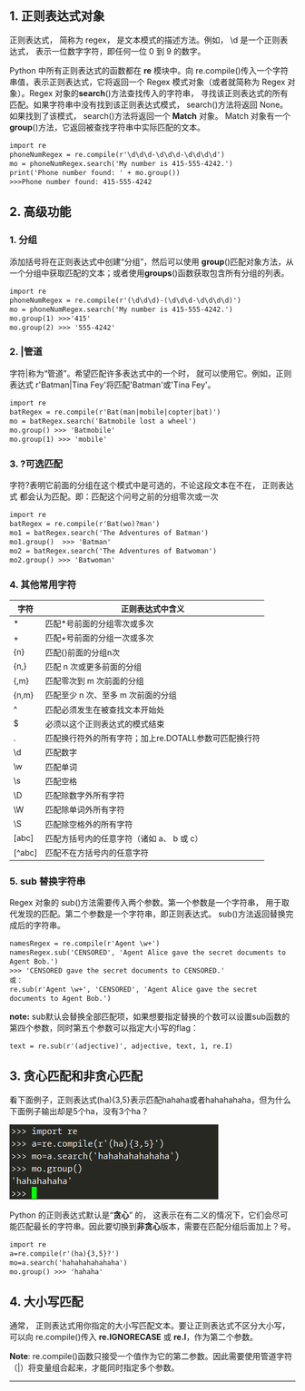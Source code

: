 
## 1. 正则表达式对象

正则表达式， 简称为 regex， 是文本模式的描述方法。例如， \d 是一个正则表
达式， 表示一位数字字符，即任何一位 0 到 9 的数字。

Python 中所有正则表达式的函数都在 **re** 模块中。向 re.compile()传入一个字符串值，表示正则表达式，它将返回一个 Regex 模式对象（或者就简称为 Regex 对象）。Regex 对象的**search**()方法查找传入的字符串， 寻找该正则表达式的所有匹配。如果字符串中没有找到该正则表达式模式， search()方法将返回 None。如果找到了该模式， search()方法将返回一个 **Match** 对象。 Match 对象有一个 **group**()方法，它返回被查找字符串中实际匹配的文本。

```
import re
phoneNumRegex = re.compile(r'\d\d\d-\d\d\d-\d\d\d\d') 
mo = phoneNumRegex.search('My number is 415-555-4242.') 
print('Phone number found: ' + mo.group()) 
>>>Phone number found: 415-555-4242
```


## 2. 高级功能


### 1. 分组

添加括号将在正则表达式中创建“分组”，然后可以使用 **group**()匹配对象方法，从一个分组中获取匹配的文本；或者使用**groups**()函数获取包含所有分组的列表。

```
import re
phoneNumRegex = re.compile(r'(\d\d\d)-(\d\d\d-\d\d\d\d)')
mo = phoneNumRegex.search('My number is 415-555-4242.') 
mo.group(1) >>>'415'
mo.group(2) >>> '555-4242'
```


### 2. |管道

字符|称为“管道”。希望匹配许多表达式中的一个时， 就可以使用它。例如，正则表达式 r'Batman|Tina Fey'将匹配'Batman'或'Tina Fey'。

```
import re
batRegex = re.compile(r'Bat(man|mobile|copter|bat)')
mo = batRegex.search('Batmobile lost a wheel')
mo.group() >>> 'Batmobile'
mo.group(1) >>> 'mobile'
```


### 3. ?可选匹配

字符?表明它前面的分组在这个模式中是可选的，不论这段文本在不在， 正则表达式
都会认为匹配。即：匹配这个问号之前的分组零次或一次

```
import re
batRegex = re.compile(r'Bat(wo)?man')
mo1 = batRegex.search('The Adventures of Batman')
mo1.group()  >>> 'Batman'
mo2 = batRegex.search('The Adventures of Batwoman')
mo2.group() >>> 'Batwoman'
```


### 4. 其他常用字符
| 字符 | 正则表达式中含义 |
| --- | --- |
| * | 匹配*号前面的分组零次或多次 |
| + | 匹配+号前面的分组一次或多次 |
| {n} | 匹配{}前面的分组n次 |
| {n,} | 匹配 n 次或更多前面的分组 |
| {,m} | 匹配零次到 m 次前面的分组 |
| {n,m} | 匹配至少 n 次、至多 m 次前面的分组 |
| ^ | 匹配必须发生在被查找文本开始处 |
| $ | 必须以这个正则表达式的模式结束 |
| . | 匹配换行符外的所有字符；加上re.DOTALL参数可匹配换行符 |
| \\d | 匹配数字 |
| \\w | 匹配单词 |
| \\s | 匹配空格 |
| \\D | 匹配除数字外所有字符 |
| \\W | 匹配除单词外所有字符 |
| \\S | 匹配除空格外的所有字符 |
| [abc] | 匹配方括号内的任意字符（诸如 a、 b 或 c） |
| [^abc] | 匹配不在方括号内的任意字符 |



### 5. sub 替换字符串

Regex 对象的 sub()方法需要传入两个参数。第一个参数是一个字符串， 用于取代发现的匹配。第二个参数是一个字符串，即正则表达式。 sub()方法返回替换完成后的字符串。

```
namesRegex = re.compile(r'Agent \w+') 
namesRegex.sub('CENSORED', 'Agent Alice gave the secret documents to Agent Bob.') 
>>> 'CENSORED gave the secret documents to CENSORED.'
或：
re.sub(r'Agent \w+', 'CENSORED', 'Agent Alice gave the secret documents to Agent Bob.')
```

**note:** sub默认会替换全部匹配项，如果想要指定替换的个数可以设置sub函数的第四个参数，同时第五个参数可以指定大小写的flag：

```
text = re.sub(r'(adjective)', adjective, text, 1, re.I)
```


## 3. 贪心匹配和非贪心匹配

看下面例子，正则表达式(ha){3,5}表示匹配hahaha或者hahahahaha，但为什么下面例子输出却是5个ha，没有3个ha？

![2018-02-06-tanxin.png](.assets/1577686020582-c16a6372-23e7-492e-9075-f73ba95c19e4.png)

Python 的正则表达式默认是“**贪心**” 的， 这表示在有二义的情况下，它们会尽可能匹配最长的字符串。因此要切换到**非贪心**版本，需要在匹配分组后面加上？号。

```
import re
a=re.compile(r'(ha){3,5}?')
mo=a.search('hahahahahahaha')
mo.group() >>> 'hahaha'
```


## 4. 大小写匹配

通常， 正则表达式用你指定的大小写匹配文本。要让正则表达式不区分大小写，可以向 re.compile()传入 **re.IGNORECASE** 或 **re.I**，作为第二个参数。

**Note**: re.compile()函数只接受一个值作为它的第二参数。因此需要使用管道字符（|）将变量组合起来，才能同时指定多个参数。

---

